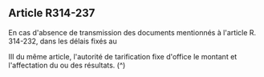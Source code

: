 ## Article R314-237

En cas d'absence de transmission des documents mentionnés à l'article R. 314-232, dans les délais fixés au

III du même article, l'autorité de tarification fixe d'office le montant et l'affectation du ou des résultats. (^)

